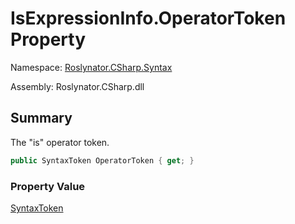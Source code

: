 # IsExpressionInfo\.OperatorToken Property

Namespace: [Roslynator.CSharp.Syntax](../../README.md)

Assembly: Roslynator\.CSharp\.dll

## Summary

The "is" operator token\.

```csharp
public SyntaxToken OperatorToken { get; }
```

### Property Value

[SyntaxToken](https://docs.microsoft.com/en-us/dotnet/api/microsoft.codeanalysis.syntaxtoken)


